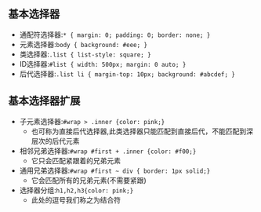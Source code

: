 ## 基本选择器

- 通配符选择器:`* { margin: 0; padding: 0; border: none; }`
- 元素选择器:`body { background: #eee; }`
- 类选择器:`.list { list-style: square; }`
- ID选择器:`#list { width: 500px; margin: 0 auto; }`
- 后代选择器:`.list li { margin-top: 10px; background: #abcdef; }`
  
## 基本选择器扩展

- 子元素选择器:`#wrap > .inner {color: pink;}`
  - 也可称为直接后代选择器,此类选择器只能匹配到直接后代，不能匹配到深层次的后代元素
- 相邻兄弟选择器:`#wrap #first + .inner {color: #f00;}`
  - 它只会匹配紧跟着的兄弟元素
- 通用兄弟选择器:`#wrap #first ~ div { border: 1px solid;}`
  - 它会匹配所有的兄弟元素(不需要紧跟)
- 选择器分组:`h1,h2,h3{color: pink;}`
  - 此处的逗号我们称之为结合符
